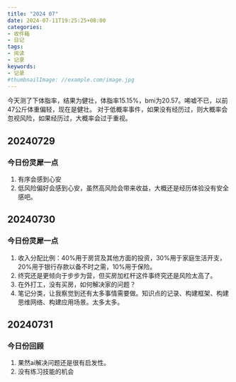 ```yaml
---
title: "2024 07"
date: 2024-07-11T19:25:25+08:00
categories:
- 收件箱
- 日记
tags:
- 阅读
- 记录
keywords:
- 记录
#thumbnailImage: //example.com/image.jpg
---
```


<!--more-->
今天测了下体脂率，结果为健壮，体脂率15.15%，bmi为20.57。唏嘘不已，以前47公斤体重偏轻，现在是健壮。
对于低概率事件，如果没有经历过，则大概率会忽视风险，如果经历过，大概率会过于重视。

## 20240729
### 今日份灵犀一点
1. 有序会感到心安
2. 低风险偏好会感到心安，虽然高风险会带来收益，大概还是经历体验没有安全感吧。

## 20240730
### 今日份灵犀一点
1. 收入分配比例：40%用于房贷及其他方面的投资，30%用于家庭生活开支，20%用于银行存款以备不时之需，10%用于保险。
2. 终究还是更倾向于步步为营，但买房加杠杆这件事终究还是风险太高了。
3. 在外打工，没有买房，如何解决家的问题？
4. 笔记分类，让我察觉到还有太多事情需要做。知识点的记录、构建框架、构建思维网络、构建应用场景。太多太多。

## 20240731
### 今日份回顾
1. 果然ai解决问题还是很有启发性。
2. 没有练习技能的机会